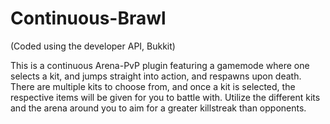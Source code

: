 # Continuous-Brawl

(Coded using the developer API, Bukkit)

This is a continuous Arena-PvP plugin featuring a gamemode where one selects a kit, and jumps straight into action, and respawns upon death.
There are multiple kits to choose from, and once a kit is selected, the respective items will be given for you to battle with. Utilize the 
different kits and the arena around you to aim for a greater killstreak than opponents.
